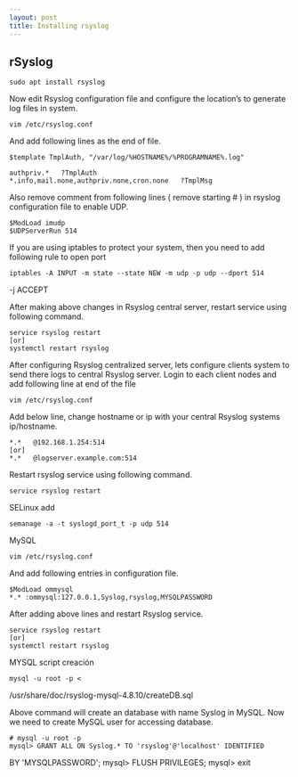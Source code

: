 ```yaml
---
layout: post
title: Installing rsyslog
---
```

## rSyslog

	sudo apt install rsyslog


Now edit Rsyslog configuration file and configure the location’s to 
generate log files in system.

	vim /etc/rsyslog.conf

And add following lines as the end of file.

	$template TmplAuth, "/var/log/%HOSTNAME%/%PROGRAMNAME%.log"

	authpriv.*   ?TmplAuth
	*.info,mail.none,authpriv.none,cron.none   ?TmplMsg


Also remove comment from following lines ( remove starting # ) in 
rsyslog configuration file to enable UDP.

	$ModLoad imudp
	$UDPServerRun 514


If you are using iptables to protect your system, then you need to add 
following rule to open port

	iptables -A INPUT -m state --state NEW -m udp -p udp --dport 514 
-j ACCEPT


After making above changes in Rsyslog central server, restart service 
using following command.

	service rsyslog restart
	[or]
	systemctl restart rsyslog



After configuring Rsyslog centralized server, lets configure clients 
system to send there logs to central Rsyslog server. Login to each 
client nodes and add following line at end of the file

	vim /etc/rsyslog.conf

Add below line, change hostname or ip with your central Rsyslog systems 
ip/hostname.

	*.*   @192.168.1.254:514
	[or]
	*.*   @logserver.example.com:514



Restart rsyslog service using following command.

	service rsyslog restart



SELinux add

	semanage -a -t syslogd_port_t -p udp 514

MySQL

	vim /etc/rsyslog.conf

And add following entries in configuration file.

	$ModLoad ommysql
	*.* :ommysql:127.0.0.1,Syslog,rsyslog,MYSQLPASSWORD

After adding above lines and restart Rsyslog service.

	service rsyslog restart
	[or]
	systemctl restart rsyslog


MYSQL script creación

	mysql -u root -p < 
/usr/share/doc/rsyslog-mysql-4.8.10/createDB.sql

Above command will create an database with name Syslog in MySQL. Now we 
need to create MySQL user for accessing database.

	# mysql -u root -p
	mysql> GRANT ALL ON Syslog.* TO 'rsyslog'@'localhost' IDENTIFIED 
BY 'MYSQLPASSWORD';
	mysql> FLUSH PRIVILEGES;
	mysql> exit

